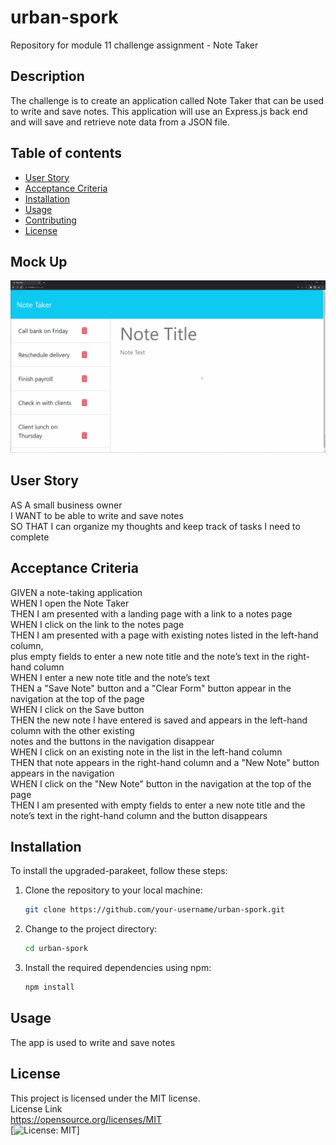 # urban-spork
Repository for module 11 challenge assignment - Note Taker

## Description
The challenge is to create an application called Note Taker that can be used to write and save notes. This application will use an Express.js back end and will save and retrieve note data from a JSON file.

## Table of contents
- [User Story](#user-story)
- [Acceptance Criteria](#acceptance-criteria)
- [Installation](#installation)
- [Usage](#usage)
- [Contributing](#contributing)
- [License](#license)


## Mock Up
![mock up](public/assets/images/11-express-homework-demo.gif)

## User Story
AS A small business owner  
I WANT to be able to write and save notes  
SO THAT I can organize my thoughts and keep track of tasks I need to complete  

## Acceptance Criteria
GIVEN a note-taking application  
WHEN I open the Note Taker  
THEN I am presented with a landing page with a link to a notes page  
WHEN I click on the link to the notes page  
THEN I am presented with a page with existing notes listed in the left-hand column,  
plus empty fields to enter a new note title and the note’s text in the right-hand column  
WHEN I enter a new note title and the note’s text  
THEN a "Save Note" button and a "Clear Form" button appear in the navigation at the top of the page  
WHEN I click on the Save button  
THEN the new note I have entered is saved and appears in the left-hand column with the other existing  
notes and the buttons in the navigation disappear  
WHEN I click on an existing note in the list in the left-hand column  
THEN that note appears in the right-hand column and a "New Note" button appears in the navigation  
WHEN I click on the "New Note" button in the navigation at the top of the page  
THEN I am presented with empty fields to enter a new note title and the note’s text in the right-hand column and the button disappears  

## Installation
To install the upgraded-parakeet, follow these steps:

1. Clone the repository to your local machine:
   ```bash
   git clone https://github.com/your-username/urban-spork.git
2. Change to the project directory:
    ```bash  
    cd urban-spork  
3. Install the required dependencies using npm:  
    ```bash
    npm install   

## Usage
The app is used to write and save notes

## License
This project is licensed under the MIT license.  
License Link  
https://opensource.org/licenses/MIT   
[![License: MIT](https://img.shields.io/badge/License-MIT-yellow.svg)]  